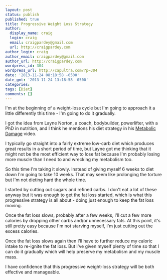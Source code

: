 ```yaml
---
layout: post
status: publish
published: true
title: Progressive Weight Loss Strategy
author:
  display_name: craig
  login: craig
  email: craigpardey@gmail.com
  url: http://craigpardey.com
author_login: craig
author_email: craigpardey@gmail.com
author_url: http://craigpardey.com
wordpress_id: 304
wordpress_url: http://capultra.com/?p=304
date: '2013-11-24 08:18:58 -0500'
date_gmt: '2013-11-24 13:18:58 -0500'
categories:
tags: [Diet]
comments: []
---
```


I'm at the beginning of a weight-loss cycle but I'm going to approach it a
little differently this time - I'm going to do it gradually.

I got the idea from Layne Norton, a coach, bodybuilder, powerlifter, with a
PhD in nutrition, and I think he mentions his diet strategy in his [Metabolic
Damage](http://www.youtube.com/v/QHHzie6XRGk) video.

I typically go straight into a fairly extreme low-carb diet which produces
great results in a short period of time, but Layne got me thinking that it
might not be the most efficient way to lose fat because I'm probably losing
more muscle than I need to and wrecking my metabolism too.

So this time I'm taking it slowly. Instead of giving myself 6 weeks to diet
down I'm going to take 10 weeks. That may seem like prolonging the torture but
I'm not dieting hard the whole time.

I started by cutting out sugars and refined carbs. I don't eat a lot of these
anyway but it was enough to get the fat loss started, which is what this
progressive strategy is all about - doing just enough to keep the fat loss
moving.

Once the fat loss slows, probably after a few weeks, I'll cut a few more
calories by dropping other carbs and/or unnecessary fats. At this point, it's
still pretty easy because I'm not starving myself, I'm just cutting out the
excess calories.

Once the fat loss slows again then I'll have to further reduce my caloric
intake to re-ignite the fat loss. But I've given myself plenty of time so that
I can do it gradually which will help preserve my metabolism and my muscle
mass.

I have confidence that this progressive weight-loss strategy will be both
effective and manageable.

